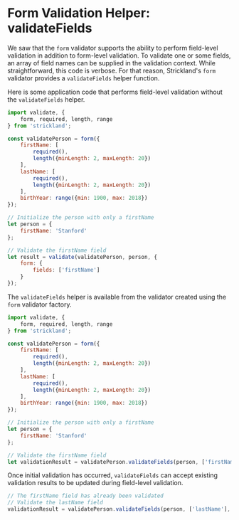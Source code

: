 # Form Validation Helper: validateFields

We saw that the `form` validator supports the ability to perform field-level validation in addition to form-level validation. To validate one or some fields, an array of field names can be supplied in the validation context. While straightforward, this code is verbose. For that reason, Strickland's `form` validator provides a `validateFields` helper function.

Here is some application code that performs field-level validation without the `validateFields` helper.

``` jsx
import validate, {
    form, required, length, range
} from 'strickland';

const validatePerson = form({
    firstName: [
        required(),
        length({minLength: 2, maxLength: 20})
    ],
    lastName: [
        required(),
        length({minLength: 2, maxLength: 20})
    ],
    birthYear: range({min: 1900, max: 2018})
});

// Initialize the person with only a firstName
let person = {
    firstName: 'Stanford'
};

// Validate the firstName field
let result = validate(validatePerson, person, {
    form: {
        fields: ['firstName']
    }
});
```

The `validateFields` helper is available from the validator created using the `form` validator factory.

``` jsx
import validate, {
    form, required, length, range
} from 'strickland';

const validatePerson = form({
    firstName: [
        required(),
        length({minLength: 2, maxLength: 20})
    ],
    lastName: [
        required(),
        length({minLength: 2, maxLength: 20})
    ],
    birthYear: range({min: 1900, max: 2018})
});

// Initialize the person with only a firstName
let person = {
    firstName: 'Stanford'
};

// Validate the firstName field
let validationResult = validatePerson.validateFields(person, ['firstName']);
```

Once initial validation has occurred, `validateFields` can accept existing validation results to be updated during field-level validation.

``` jsx
// The firstName field has already been validated
// Validate the lastName field
validationResult = validatePerson.validateFields(person, ['lastName'], validationResult);
```

